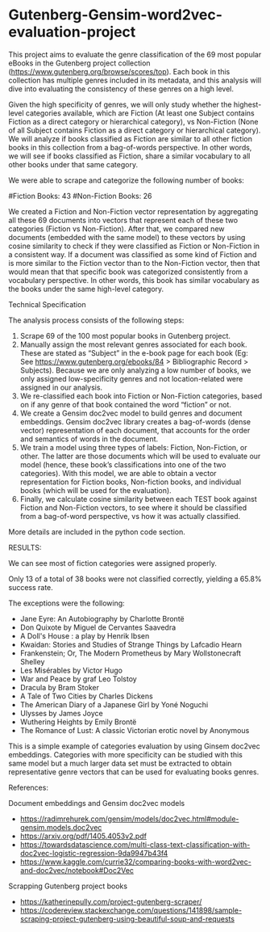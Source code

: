 # Gutenberg-Gensim-word2vec-evaluation-project

This project aims to evaluate the genre classification of the 69 most popular eBooks in the Gutenberg project collection (https://www.gutenberg.org/browse/scores/top). Each book in this collection has multiple genres included in its metadata, and this analysis will dive into evaluating the consistency of these genres on a high level. 

Given the high specificity of genres, we will only study whether the highest-level categories available, which are Fiction (At least one Subject contains Fiction as a direct category or hierarchical category), vs Non-Fiction (None of all Subject contains Fiction as a direct category or hierarchical category). We will analyze if books classified as Fiction are similar to all other fiction books in this collection from a bag-of-words perspective. In other words, we will see if books classified as Fiction, share a similar vocabulary to all other books under that same category. 

We were able to scrape and categorize the following number of books:

#Fiction Books:  43
#Non-Fiction Books:  26

We created a Fiction and Non-Fiction vector representation by aggregating all these 69 documents into vectors that represent each of these two categories (Fiction vs Non-Fiction). After that, we compared new documents (embedded with the same model) to these vectors by using cosine similarity to check if they were classified as Fiction or Non-Fiction in a consistent way. If a document was classified as some kind of Fiction and is more similar to the Fiction vector than to the Non-Fiction vector, then that would mean that that specific book was categorized consistently from a vocabulary perspective. In other words, this book has similar vocabulary as the books under the same high-level category.

Technical Specification

The analysis process consists of the following steps:
1.	Scrape 69 of the 100 most popular books in Gutenberg project. 
2.	Manually assign the most relevant genres associated for each book. These are stated as “Subject” in the e-book page for each book (Eg: See https://www.gutenberg.org/ebooks/84 > Bibliographic Record > Subjects). Because we are only analyzing a low number of books, we only assigned low-specificity genres and not location-related were assigned in our analysis.
3.	We re-classified each book into Fiction or Non-Fiction categories, based on if any genre of that book contained the word “fiction” or not.
4.	We create a Gensim doc2vec model to build genres and document embeddings. Gensim doc2vec library creates a bag-of-words (dense vector) representation of each document, that accounts for the order and semantics of words in the document. 
5.	We train a model using three types of labels: Fiction, Non-Fiction, or other. The latter are those documents which will be used to evaluate our model (hence, these book’s classifications into one of the two categories). With this model, we are able to obtain a vector representation for Fiction books, Non-fiction books, and individual books (which will be used for the evaluation).
6.	Finally, we calculate cosine similarity between each TEST book against Fiction and Non-Fiction vectors, to see where it should be classified from a bag-of-word perspective, vs how it was actually classified.

More details are included in the python code section.


RESULTS:

We can see most of fiction categories were assigned properly. 

Only 13 of a total of 38 books were not classified correctly, yielding a 65.8% success rate.

The exceptions were the following:
- Jane Eyre: An Autobiography by Charlotte Brontë
- Don Quixote by Miguel de Cervantes Saavedra
- A Doll's House : a play by Henrik Ibsen
- Kwaidan: Stories and Studies of Strange Things by Lafcadio Hearn
- Frankenstein; Or, The Modern Prometheus by Mary Wollstonecraft Shelley
- Les Misérables by Victor Hugo
- War and Peace by graf Leo Tolstoy
- Dracula by Bram Stoker
- A Tale of Two Cities by Charles Dickens
- The American Diary of a Japanese Girl by Yoné Noguchi
- Ulysses by James Joyce
- Wuthering Heights by Emily Brontë
- The Romance of Lust: A classic Victorian erotic novel by Anonymous

This is a simple example of categories evaluation by using Ginsem doc2vec embeddings. Categories with more specificity can be studied with this same model but a much larger data set must be extracted to obtain representative genre vectors that can be used for evaluating books genres.


References:

Document embeddings and Gensim doc2vec models
-	https://radimrehurek.com/gensim/models/doc2vec.html#module-gensim.models.doc2vec
-	https://arxiv.org/pdf/1405.4053v2.pdf 
-	https://towardsdatascience.com/multi-class-text-classification-with-doc2vec-logistic-regression-9da9947b43f4
-	https://www.kaggle.com/currie32/comparing-books-with-word2vec-and-doc2vec/notebook#Doc2Vec

Scrapping Gutenberg project books
-	https://katherinepully.com/project-gutenberg-scraper/
-	https://codereview.stackexchange.com/questions/141898/sample-scraping-project-gutenberg-using-beautiful-soup-and-requests
